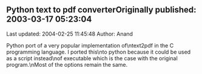 ## Python text to pdf converterOriginally published: 2003-03-17 05:23:04 
Last updated: 2004-02-25 11:45:48 
Author: Anand  
 
Python port of a very popular implementation of\ntext2pdf in the C programming language. I ported this\nto python because it could be used as a script instead\nof executable which is the case with the original program.\nMost of the options remain the same.